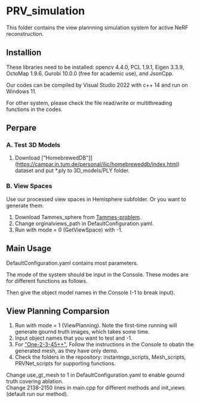 # PRV_simulation

This folder contains the view plannning simulation system for active NeRF reconstruction.

## Installion

These libraries need to be installed: opencv 4.4.0, PCL 1.9.1, Eigen 3.3.9, OctoMap 1.9.6, Gurobi 10.0.0 (free for academic use), and JsonCpp.

Our codes can be compiled by Visual Studio 2022 with c++ 14 and run on Windows 11.

For other system, please check the file read/write or multithreading functions in the codes.

## Perpare

### A. Test 3D Models

1. Download ["HomebrewedDB"]](https://campar.in.tum.de/personal/ilic/homebreweddb/index.html) dataset and put *.ply to 3D_models/PLY folder.

### B. View Spaces

Use our processed view spaces in Hemisphere subfolder.
Or you want to generate them:

1. Download Tammes_sphere from [Tammes-problem](https://github.com/XiangjingLai/Tammes-problem).
2. Change orginalviews_path in DefaultConfiguration.yaml.
3. Run with mode = 0 (GetViewSpace) with -1.

## Main Usage

DefaultConfiguration.yaml contains most parameters.

The mode of the system should be input in the Console. These modes are for different functions as follows.

Then give the object model names in the Console (-1 to break input).

## View Planning Comparsion

1. Run with mode = 1 (ViewPlanning). Note the first-time running will generate gournd truth images, which takes some time.
2. Input object names that you want to test and -1.
3. For ["One-2-3-45++"](https://sudo-ai-3d.github.io/One2345plus_page/), Follow the instructions in the Console to obatin the generated mesh, as they have only demo.
4. Check the folders in the repository: instantngp_scripts, Mesh_scripts, PRVNet_scripts for supporting functions.

Change use_gt_mesh to 1 in DefaultConfiguration.yaml to enable gournd truth covering ablation.  
Change 2138-2150 lines in main.cpp for different methods and init_views (default run our method).


